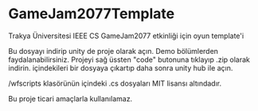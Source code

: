 # GameJam2077Template
 Trakya Üniversitesi IEEE CS GameJam2077 etkinliği için oyun template'i


Bu dosyayı indirip unity de proje olarak açın.
Demo bölümlerden faydalanabilirsiniz.
Projeyi sağ üssten "code" butonuna tıklayıp .zip olarak indirin. içindekileri bir dosyaya çıkartıp daha sonra unity hub ile açın.

/wfscripts klasörünün içindeki .cs dosyaları MIT lisansı altındadır. 

Bu proje ticari amaçlarla kullanılamaz. 

